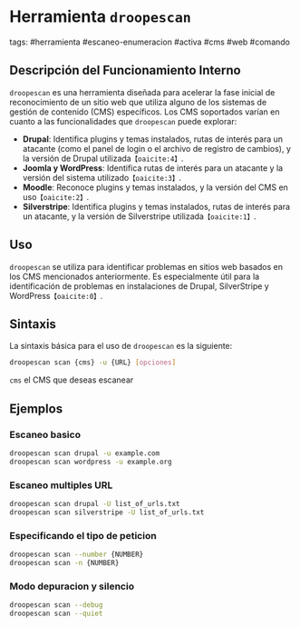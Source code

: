 # Herramienta `droopescan`

tags: #herramienta #escaneo-enumeracion #activa #cms #web #comando

## Descripción del Funcionamiento Interno
`droopescan` es una herramienta diseñada para acelerar la fase inicial de reconocimiento de un sitio web que utiliza alguno de los sistemas de gestión de contenido (CMS) específicos. Los CMS soportados varían en cuanto a las funcionalidades que `droopescan` puede explorar:
- **Drupal**: Identifica plugins y temas instalados, rutas de interés para un atacante (como el panel de login o el archivo de registro de cambios), y la versión de Drupal utilizada&#8203;``【oaicite:4】``&#8203;.
- **Joomla y WordPress**: Identifica rutas de interés para un atacante y la versión del sistema utilizado&#8203;``【oaicite:3】``&#8203;.
- **Moodle**: Reconoce plugins y temas instalados, y la versión del CMS en uso&#8203;``【oaicite:2】``&#8203;.
- **Silverstripe**: Identifica plugins y temas instalados, rutas de interés para un atacante, y la versión de Silverstripe utilizada&#8203;``【oaicite:1】``&#8203;.

## Uso
`droopescan` se utiliza para identificar problemas en sitios web basados en los CMS mencionados anteriormente. Es especialmente útil para la identificación de problemas en instalaciones de Drupal, SilverStripe y WordPress&#8203;``【oaicite:0】``&#8203;.

## Sintaxis
La sintaxis básica para el uso de `droopescan` es la siguiente:
```bash
droopescan scan {cms} -u {URL} [opciones]
```

`cms` el CMS que deseas escanear 

## Ejemplos

### Escaneo basico
```bash
droopescan scan drupal -u example.com
droopescan scan wordpress -u example.org
```
### Escaneo multiples URL
```bash
droopescan scan drupal -U list_of_urls.txt
droopescan scan silverstripe -U list_of_urls.txt
```
### Especificando el tipo de peticion
```bash
droopescan scan --number {NUMBER}
droopescan scan -n {NUMBER}
```
### Modo depuracion y silencio
```bash
droopescan scan --debug
droopescan scan --quiet
```